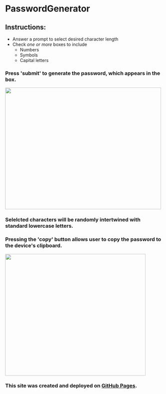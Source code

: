 # PasswordGenerator

## Instructions:

- Answer a prompt to select desired character length
- Check *one or more* boxes to include
    - Numbers
    - Symbols
    - Capital letters

### Press 'submit' to generate the password, which appears in the box.

<img src="https://user-images.githubusercontent.com/38336934/71025366-21256880-20c4-11ea-88da-1b32832d256d.png" width="500" height="390">

### Selelcted characters will be randomly intertwined with standard lowercase letters.

### Pressing the 'copy' button allows user to copy the password to the device's clipboard. 

 <img src="https://user-images.githubusercontent.com/38336934/71025587-8ed19480-20c4-11ea-9924-539e25331204.png" width="450" height="390">

### This site was created and deployed on [GitHub Pages](https://github.com/Fancystacks/passwordgenerator/).
